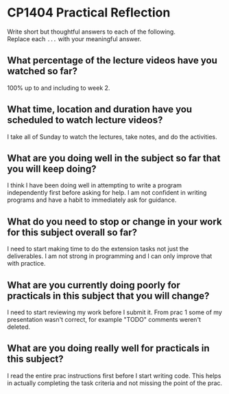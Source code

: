 # CP1404 Practical Reflection

Write short but thoughtful answers to each of the following.  
Replace each `...` with your meaningful answer.

## What percentage of the lecture videos have you watched so far?

100% up to and including to week 2. 

## What time, location and duration have you scheduled to watch lecture videos?

I take all of Sunday to watch the lectures, take notes, and do the activities.

## What are you doing well in the subject so far that you will keep doing?

I think I have been doing well in attempting to write a program independently first before asking for help.
I am not confident in writing programs and have a habit to immediately ask for guidance. 

## What do you need to stop or change in your work for this subject overall so far?

I need to start making time to do the extension tasks not just the deliverables. I am not strong in programming
and I can only improve that with practice. 

## What are you currently doing poorly for practicals in this subject that you will change?

I need to start reviewing my work before I submit it. From prac 1 some of my presentation wasn't correct, for 
example "TODO" comments weren't deleted. 

## What are you doing really well for practicals in this subject?

I read the entire prac instructions first before I start writing code. This helps in actually completing the 
task criteria and not missing the point of the prac. 
